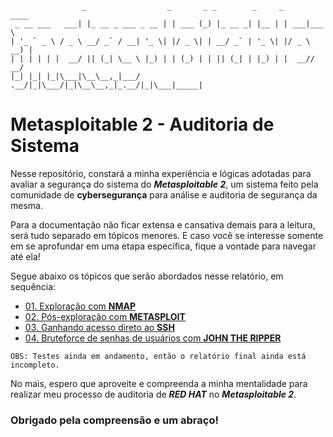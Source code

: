 ```
                _                  _       _ _        _     _      ____  
 _ __ ___   ___| |_ __ _ ___ _ __ | | ___ (_) |_ __ _| |__ | | ___|___ \ 
| '_ ` _ \ / _ \ __/ _` / __| '_ \| |/ _ \| | __/ _` | '_ \| |/ _ \ __) |
| | | | | |  __/ || (_| \__ \ |_) | | (_) | | || (_| | |_) | |  __// __/ 
|_| |_| |_|\___|\__\__,_|___/ .__/|_|\___/|_|\__\__,_|_.__/|_|\___|_____|
```

# Metasploitable 2 - Auditoria de Sistema

Nesse repositório, constará a minha experiência e lógicas adotadas para avaliar a segurança do sistema do <i><b>Metasploitable 2</b></i>, um sistema feito pela comunidade de <b>cybersegurança</b> para análise e auditoria de segurança da mesma.

Para a documentação não ficar extensa e cansativa demais para a leitura, será tudo separado em tópicos menores. E caso você se interesse somente em se aprofundar em uma etapa específica, fique a vontade para navegar até ela!

Segue abaixo os tópicos que serão abordados nesse relatório, em sequência:

- <a href="/steps/01_exploracao_com_nmap.md">01. Exploração com <b>NMAP</b></a>
- <a href="/steps/02_pos_exploracao_com_metasploit.md">02. Pós-exploração com <b>METASPLOIT</b></a>
- <a href="/steps/03_ganhando_acesso_direto_ao_ssh.md">03. Ganhando acesso direto ao <b>SSH</b></a>
- <a href="/steps/04_bruteforce_de_senhas_de_usuarios_com_john_the_ripper.md">04. Bruteforce de senhas de usuários com <b>JOHN THE RIPPER</b></a>

`OBS: Testes ainda em andamento, então o relatório final ainda está incompleto.`

No mais, espero que aproveite e compreenda a minha mentalidade para realizar meu processo de auditoria de <i><b>RED HAT</b></i> no <i><b>Metasploitable 2</b></i>.

### Obrigado pela compreensão e um abraço!